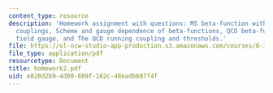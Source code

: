 ```yaml
---
content_type: resource
description: 'Homework assignment with questions: MS beta-function with multiple dimensionful
  couplings, Scheme and gauge dependence of beta-functions, QCD beta-function in background
  field gauge, and The QCD running coupling and thresholds.'
file: https://ol-ocw-studio-app-production.s3.amazonaws.com/courses/8-325-relativistic-quantum-field-theory-iii-spring-2007/e828d2b94d08889f162c48eadb687f4f_homework2.pdf
file_type: application/pdf
resourcetype: Document
title: homework2.pdf
uid: e828d2b9-4d08-889f-162c-48eadb687f4f
---
```

